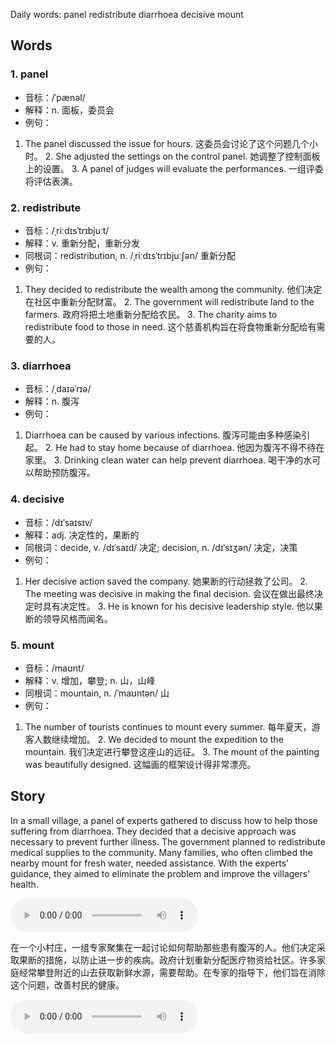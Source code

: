 Daily words: panel redistribute diarrhoea decisive mount

## Words
### 1. panel
- 音标：/ˈpænəl/ <span style="cursor: pointer;" onclick="document.getElementById('audio-player-1').play()"><i class="fas fa-volume-up"></i></span>
<audio id="audio-player-1" src="audios/words/panel.mp3" style="display:none;"></audio>
- 解释：n. 面板，委员会
- 例句：
1. The panel discussed the issue for hours. 这委员会讨论了这个问题几个小时。 2. She adjusted the settings on the control panel. 她调整了控制面板上的设置。 3. A panel of judges will evaluate the performances. 一组评委将评估表演。

### 2. redistribute
- 音标：/ˌriːdɪsˈtrɪbjuːt/ <span style="cursor: pointer;" onclick="document.getElementById('audio-player-2').play()"><i class="fas fa-volume-up"></i></span>
<audio id="audio-player-2" src="audios/words/redistribute.mp3" style="display:none;"></audio>
- 解释：v. 重新分配，重新分发
- 同根词：redistribution, n. /ˌriːdɪsˈtrɪbjuːʃən/ 重新分配
- 例句：
1. They decided to redistribute the wealth among the community. 他们决定在社区中重新分配财富。 2. The government will redistribute land to the farmers. 政府将把土地重新分配给农民。 3. The charity aims to redistribute food to those in need. 这个慈善机构旨在将食物重新分配给有需要的人。

### 3. diarrhoea
- 音标：/ˌdaɪəˈrɪə/ <span style="cursor: pointer;" onclick="document.getElementById('audio-player-3').play()"><i class="fas fa-volume-up"></i></span>
<audio id="audio-player-3" src="audios/words/diarrhoea.mp3" style="display:none;"></audio>
- 解释：n. 腹泻
- 例句：
1. Diarrhoea can be caused by various infections. 腹泻可能由多种感染引起。 2. He had to stay home because of diarrhoea. 他因为腹泻不得不待在家里。 3. Drinking clean water can help prevent diarrhoea. 喝干净的水可以帮助预防腹泻。

### 4. decisive
- 音标：/dɪˈsaɪsɪv/ <span style="cursor: pointer;" onclick="document.getElementById('audio-player-4').play()"><i class="fas fa-volume-up"></i></span>
<audio id="audio-player-4" src="audios/words/decisive.mp3" style="display:none;"></audio>
- 解释：adj. 决定性的，果断的
- 同根词：decide, v. /dɪˈsaɪd/ 决定; decision, n. /dɪˈsɪʒən/ 决定，决策
- 例句：
1. Her decisive action saved the company. 她果断的行动拯救了公司。 2. The meeting was decisive in making the final decision. 会议在做出最终决定时具有决定性。 3. He is known for his decisive leadership style. 他以果断的领导风格而闻名。

### 5. mount
- 音标：/maʊnt/ <span style="cursor: pointer;" onclick="document.getElementById('audio-player-5').play()"><i class="fas fa-volume-up"></i></span>
<audio id="audio-player-5" src="audios/words/mount.mp3" style="display:none;"></audio>
- 解释：v. 增加，攀登; n. 山，山峰
- 同根词：mountain, n. /ˈmaʊntən/ 山
- 例句：
1. The number of tourists continues to mount every summer. 每年夏天，游客人数继续增加。 2. We decided to mount the expedition to the mountain. 我们决定进行攀登这座山的远征。 3. The mount of the painting was beautifully designed. 这幅画的框架设计得非常漂亮。

## Story
In a small village, a panel of experts gathered to discuss how to help those suffering from diarrhoea. They decided that a decisive approach was necessary to prevent further illness. The government planned to redistribute medical supplies to the community. Many families, who often climbed the nearby mount for fresh water, needed assistance. With the experts' guidance, they aimed to eliminate the problem and improve the villagers' health.

<audio controls>
  <source src="https://files.dwong.top/2024-10-15-english.mp3" type="audio/mpeg">
  你的浏览器不支持音频元素。
</audio>
  

在一个小村庄，一组专家聚集在一起讨论如何帮助那些患有腹泻的人。他们决定采取果断的措施，以防止进一步的疾病。政府计划重新分配医疗物资给社区。许多家庭经常攀登附近的山去获取新鲜水源，需要帮助。在专家的指导下，他们旨在消除这个问题，改善村民的健康。

<audio controls>
  <source src="https://files.dwong.top/2024-10-15-chinese.mp3" type="audio/mpeg">
  你的浏览器不支持音频元素。
</audio>
  


